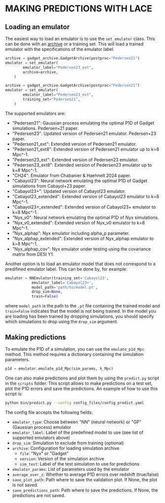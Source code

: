 # MAKING PREDICTIONS WITH LACE

## Loading an emulator 
The easiest way to load an emulator is to use the `set_emulator` class. This can be done with an [archive](archive.md) or a training set. This will load a trained emulator with the specifications of the emulator label.

```python
archive = gadget_archive.GadgetArchive(postproc="Pedersen21")
emulator = set_emulator(
        emulator_label="Pedersen23_ext",
        archive=archive,
    )
```

```python
archive = gadget_archive.GadgetArchive(postproc="Pedersen21")
emulator = set_emulator(
        emulator_label="Pedersen23_ext",
        training_set="Pedersen21",
    )
```

The supported emulators are:

- "Pedersen21": Gaussian process emulating the optimal P1D of Gadget simulations. Pedersen+21 paper.
- "Pedersen23": Updated version of Pedersen21 emulator. Pedersen+23 paper.
- "Pedersen21_ext": Extended version of Pedersen21 emulator.
- "Pedersen21_ext8": Extended version of Pedersen21 emulator up to k=8 Mpc^-1.
- "Pedersen23_ext": Extended version of Pedersen23 emulator.
- "Pedersen23_ext8": Extended version of Pedersen23 emulator up to k=8 Mpc^-1.
- "CH24": Emulator from Chabanier & Haehnelt 2024 paper.
- "Cabayol23": Neural network emulating the optimal P1D of Gadget simulations from Cabayol+23 paper.
- "Cabayol23+": Updated version of Cabayol23 emulator.
- "Cabayol23_extended": Extended version of Cabayol23 emulator to k=8 Mpc^-1.
- "Cabayol23+_extended": Extended version of Cabayol23+ emulator to k=8 Mpc^-1.
- "Nyx_v0": Neural network emulating the optimal P1D of Nyx simulations.
- "Nyx_v0_extended": Extended version of Nyx_v0 emulator to k=8 Mpc^-1.
- "Nyx_alphap": Nyx emulator including alpha_p parameter.
- "Nyx_alphap_extended": Extended version of Nyx_alphap emulator to k=8 Mpc^-1.
- "Nyx_alphap_cov": Nyx emulator under testing using the covariance matrix from DESI Y1.

Another option is to load an emulator model that does not correspond to a predifined emulator label. This can be done by, for example:

```python
emulator = NNEmulator(training_set='Cabayol23', 
            emulator_label='Cabayol23+',
            model_path='path/to/model.pt',
            drop_sim=None,
            train=False)
```
where `model_path` is the path to the `.pt` file containing the trained model and `train=False` indicates that the model is not being trained. In the model you are loading has been trained by dropping simulations, you should specify which simulations to drop using the `drop_sim` argument.

## Making predictions 
To emulate the P1D of a simulation, you can use the `emulate_p1d_Mpc` method. This method requires a dictionary containing the simulation parameters.

```python
p1d = emulator.emulate_p1d_Mpc(sim_params, k_Mpc)
```

One can also make predictions and plot them by using the `predict.py` script in the `scripts` folder. This script allows to make predictions on a test set, plot the P1D errors and save the predictions. An example of how to use this script is:

```bash
python bin/predict.py --config config_files/config_predict.yaml
```
The config file accepts the following fields:

- `emulator_type`: Choose between "NN" (neural network) or "GP" (Gaussian process) emulator
- `emulator_label`: Label of the predefined model to use (see list of supported emulators above) 
- `drop_sim`: Simulation to exclude from training (optional)
- `archive`: Configuration for loading simulation archive
  - `file`: "Nyx" or "Gadget"
  - `version`: Version of the simulation archive
  - `sim_test`: Label of the test simulation to use for predictions
- `emulator_params`: List of parameters used by the emulator
- `average_over_z`: Whether to average P1D errors over redshift (true/false)
- `save_plot_path`: Path where to save the validation plot. If None, the plot is not saved.
- `save_predictions_path`: Path where to save the predictions. If None, the predictions are not saved.
